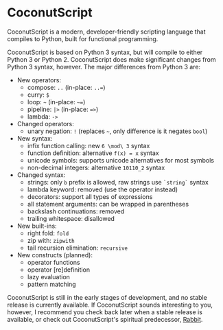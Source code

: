 CoconutScript
=============

CoconutScript is a modern, developer-friendly scripting language that compiles to Python, built for functional programming.

CoconutScript is based on Python 3 syntax, but will compile to either Python 3 or Python 2. CoconutScript does make significant changes from Python 3 syntax, however. The major differences from Python 3 are:

* New operators:
	* compose: `..` (in-place: `..=`)
	* curry: `$`
	* loop: `~` (in-place: `~=`)
	* pipeline: `|>` (in-place: `=>`)
	* lambda: `->`
* Changed operators:
	* unary negation: `!` (replaces `~`, only difference is it negates `bool`)
* New syntax:
	* infix function calling: new `6 \mod\ 3` syntax
	* function definition: alternative `f(x) = x` syntax
	* unicode symbols: supports unicode alternatives for most symbols
	* non-decimal integers: alternative `10110_2` syntax
* Changed syntax:
	* strings: only `b` prefix is allowed, raw strings use `` `string` `` syntax
	* lambda keyword: removed (use the operator instead)
	* decorators: support all types of expressions
	* all statement arguments: can be wrapped in parentheses
	* backslash continuations: removed
	* trailing whitespace: disallowed
* New built-ins:
	* right fold: `fold`
	* zip with: `zipwith`
	* tail recursion elimination: `recursive`
* New constructs (planned):
	* operator functions
	* operator [re]definition
	* lazy evaluation
	* pattern matching

CoconutScript is still in the early stages of development, and no stable release is currently available. If CoconutScript sounds interesting to you, however, I recommend you check back later when a stable release is available, or check out CoconutScript's spiritual predecessor, [Rabbit](https://github.com/evhub/rabbit).
